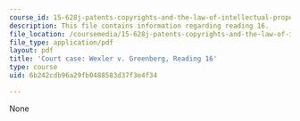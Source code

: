 ```yaml
---
course_id: 15-628j-patents-copyrights-and-the-law-of-intellectual-property-spring-2013
description: This file contains information regarding reading 16.
file_location: /coursemedia/15-628j-patents-copyrights-and-the-law-of-intellectual-property-spring-2013/6b242cdb96a29fb0488583d37f3e4f34_MIT15_628JS13_read16.pdf
file_type: application/pdf
layout: pdf
title: 'Court case: Wexler v. Greenberg, Reading 16'
type: course
uid: 6b242cdb96a29fb0488583d37f3e4f34

---
```

None